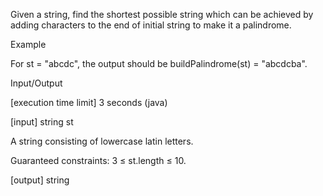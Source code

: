 Given a string, find the shortest possible string which can be achieved by adding characters to the end of initial string to make it a palindrome.

Example

For st = "abcdc", the output should be
buildPalindrome(st) = "abcdcba".

Input/Output

[execution time limit] 3 seconds (java)

[input] string st

A string consisting of lowercase latin letters.

Guaranteed constraints:
3 ≤ st.length ≤ 10.

[output] string